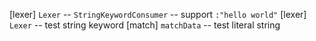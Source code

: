 [lexer] `Lexer` -- `StringKeywordConsumer` -- support `:"hello world"`
[lexer] `Lexer` -- test string keyword
[match] `matchData` -- test literal string
